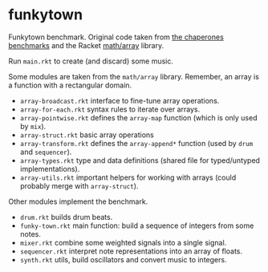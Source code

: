 funkytown
=========

Funkytown benchmark.
Original code taken from [the chaperones benchmarks](http://github.com/stamourv/contract-benchmarks) and the Racket [math/array](http://docs.racket-lang.org/math/array.html) library.

Run `main.rkt` to create (and discard) some music.

Some modules are taken from the `math/array` library.
Remember, an array is a function with a rectangular domain.
- `array-broadcast.rkt` interface to fine-tune array operations.
- `array-for-each.rkt` syntax rules to iterate over arrays.
- `array-pointwise.rkt` defines the `array-map` function (which is only used by `mix`).
- `array-struct.rkt` basic array operations
- `array-transform.rkt` defines the `array-append*` function (used by `drum` and `sequencer`).
- `array-types.rkt` type and data definitions (shared file for typed/untyped implementations).
- `array-utils.rkt` important helpers for working with arrays (could probably merge with `array-struct`).

Other modules implement the benchmark.
- `drum.rkt` builds drum beats.
- `funky-town.rkt` main function: build a sequence of integers from some notes.
- `mixer.rkt` combine some weighted signals into a single signal.
- `sequencer.rkt` interpret note representations into an array of floats.
- `synth.rkt` utils, build oscillators and convert music to integers.
